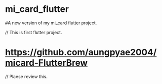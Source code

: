 # mi_card_flutter

#A new version of my mi_card flutter project.

  // This is first flutter project.
# https://github.com/aungpyae2004/micard-FlutterBrew
  // Plaese review this.
